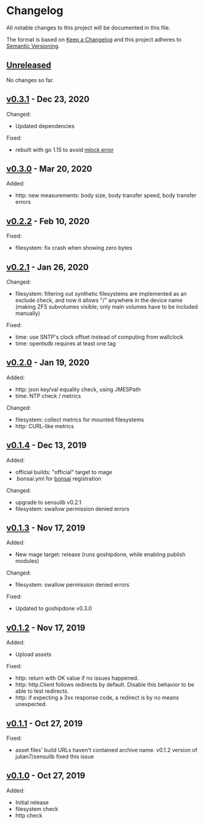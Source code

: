# Changelog

All notable changes to this project will be documented in this file.

The format is based on [Keep a Changelog](http://keepachangelog.com/en/1.0.0/)
and this project adheres to [Semantic Versioning](http://semver.org/spec/v2.0.0.html).

## [Unreleased]

No changes so far.

## [v0.3.1] - Dec 23, 2020

Changed:

* Updated dependencies

Fixed:

* rebuilt with go 1.15 to avoid [mlock error](https://github.com/golang/go/issues/37436)

## [v0.3.0] - Mar 20, 2020

Added:

* http: new measurements: body size, body transfer speed, body transfer errors

## [v0.2.2] - Feb 10, 2020

Fixed:

* filesystem: fix crash when showing zero bytes

## [v0.2.1] - Jan 26, 2020

Changed:

* filesystem: filtering out synthetic filesystems are implemented as an exclude check,
  and now it allows "/" anywhere in the device name (making ZFS subvolumes visible; only
  main volumes have to be included manually)

Fixed:

* time: use SNTP's clock offset instead of computing from wallclock
* time: opentsdb requires at least one tag

## [v0.2.0] - Jan 19, 2020

Added:

* http: json key/val equality check, using JMESPath
* time: NTP check / metrics

Changed:

* filesystem: collect metrics for mounted filesystems
* http: CURL-like metrics

## [v0.1.4] - Dec 13, 2019

Added:

* official builds: "official" target to mage
* .bonsai.yml for [bonsai](https://bonsai.sensu.io/) registration

Changed:

* upgrade to sensulib v0.2.1
* filesystem: swallow permission denied errors

## [v0.1.3] - Nov 17, 2019

Added:

* New mage target: release (runs goshipdone, while enabling publish modules)

Changed:

* filesystem: swallow permission denied errors

Fixed:

* Updated to goshipdone v0.3.0

## [v0.1.2] - Nov 17, 2019

Added:

* Upload assets

Fixed:

* http: return with OK value if no issues happened.
* http: http.Client follows redirects by default. Disable this behavior to be able to test redirects.
* http: if expecting a 3xx response code, a redirect is by no means unexpected.

## [v0.1.1] - Oct 27, 2019

Fixed:

* asset files' build URLs haven't contained archive name. v0.1.2 version of julian7/sensulib fixed this issue

## [v0.1.0] - Oct 27, 2019

Added:

* Initial release
* filesystem check
* http check

[Unreleased]: https://github.com/julian7/sensu-base-checks
[v0.3.1]: https://github.com/julian7/sensu-base-checks/releases/tag/v0.3.1
[v0.3.0]: https://github.com/julian7/sensu-base-checks/releases/tag/v0.3.0
[v0.2.2]: https://github.com/julian7/sensu-base-checks/releases/tag/v0.2.2
[v0.2.1]: https://github.com/julian7/sensu-base-checks/releases/tag/v0.2.1
[v0.2.0]: https://github.com/julian7/sensu-base-checks/releases/tag/v0.2.0
[v0.1.4]: https://github.com/julian7/sensu-base-checks/releases/tag/v0.1.4
[v0.1.3]: https://github.com/julian7/sensu-base-checks/releases/tag/v0.1.3
[v0.1.2]: https://github.com/julian7/sensu-base-checks/releases/tag/v0.1.2
[v0.1.1]: https://github.com/julian7/sensu-base-checks/releases/tag/v0.1.1
[v0.1.0]: https://github.com/julian7/sensu-base-checks/releases/tag/v0.1.0
